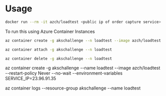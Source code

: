 Usage
=====

```sh
docker run --rm -it azch/loadtest <public ip of order capture service>
```

To run this using Azure Container Instances
```sh
az container create -g akschallenge --n loadtest --image azch/loadtest -e SERVICE_IP=<public ip of order capture service> --restart-policy Never --no-wait

az container attach -g akschallenge --n loadtest

az container delete -g akschallenge --n loadtest
```

az container create -g akschallenge --name loadtest --image azch/loadtest  --restart-policy Never  --no-wait --environment-variables SERVICE_IP=23.96.91.35

az container logs --resource-group akschallenge --name loadtest